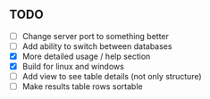 ## TODO

- [ ] Change server port to something better
- [ ] Add ability to switch between databases
- [x] More detailed usage / help section
- [x] Build for linux and windows
- [ ] Add view to see table details (not only structure)
- [ ] Make results table rows sortable